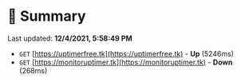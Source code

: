 # 📖 Summary
Last updated: **12/4/2021, 5:58:49 PM**

- `GET` [https://uptimerfree.tk](https://uptimerfree.tk) - **Up** (5246ms)
- `GET` [https://monitoruptimer.tk](https://monitoruptimer.tk) - **Down** (268ms)
